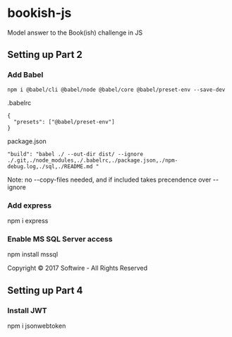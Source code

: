 # bookish-js
Model answer to the Book(ish) challenge in JS

## Setting up Part 2

### Add Babel 

```
npm i @babel/cli @babel/node @babel/core @babel/preset-env --save-dev
```

.babelrc

```
{
  "presets": ["@babel/preset-env"]
}
```

package.json

```
"build": "babel ./ --out-dir dist/ --ignore ./.git,./node_modules,./.babelrc,./package.json,./npm-debug.log,./sql,./README.md "
```

Note: no --copy-files needed, and if included takes precendence over --ignore

### Add express

npm i express

### Enable MS SQL Server access 

npm install mssql



Copyright © 2017 Softwire - All Rights Reserved

## Setting up Part 4

### Install JWT

npm i jsonwebtoken

